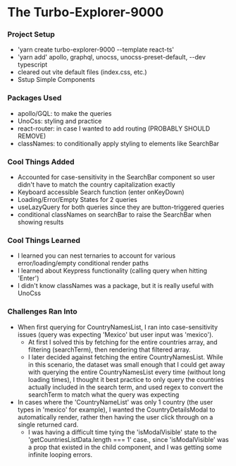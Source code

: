 # The Turbo-Explorer-9000

### Project Setup

- 'yarn create turbo-explorer-9000 --template react-ts'
- 'yarn add' apollo, graphql, unocss, unocss-preset-default, --dev typescript
- cleared out vite default files (index.css, etc.)
- Sstup Simple Components

### Packages Used

- apollo/GQL: to make the queries
- UnoCss: styling and practice
- react-router: in case I wanted to add routing (PROBABLY SHOULD REMOVE)
- classNames: to conditionally apply styling to elements like SearchBar

### Cool Things Added

- Accounted for case-sensitivity in the SearchBar component so user didn't have to match the country capitalization exactly
- Keyboard accessible Search function (enter onKeyDown)
- Loading/Error/Empty States for 2 queries
- useLazyQuery for both queries since they are button-triggered queries
- conditional classNames on searchBar to raise the SearchBar when showing results

### Cool Things Learned

- I learned you can nest ternaries to account for various error/loading/empty conditional render paths
- I learned about Keypress functionality (calling query when hitting 'Enter')
- I didn't know classNames was a package, but it is really useful with UnoCss

### Challenges Ran Into

- When first querying for CountryNamesList, I ran into case-sensitivity issues (query was expecting 'Mexico' but user input was 'mexico').
  - At first I solved this by fetching for the entire countries array, and filtering (searchTerm), then rendering that filtered array.
  - I later decided against fetching the entire CountryNamesList. While in this scenario, the dataset was small enough that I could get away with querying the entire CountryNamesList every time (without long loading times), I thought it best practice to only query the countries actually included in the search term, and used regex to convert the searchTerm to match what the query was expecting
- In cases where the 'CountryNameList' was only 1 country (the user types in 'mexico' for example), I wanted the CountryDetailsModal to automatically render, rather then having the user click through on a single returned card.
  - I was having a difficult time tying the 'isModalVisible' state to the 'getCountriesListData.length === 1' case., since 'isModalVisible' was a prop that existed in the child component, and I was getting some infinite looping errors.
